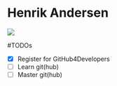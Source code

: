 # Henrik Andersen

![](https://github.com/frontendherodk.png)

#TODOs
- [x] Register for GitHub4Developers
- [ ] Learn git(hub)
- [ ] Master git(hub)
